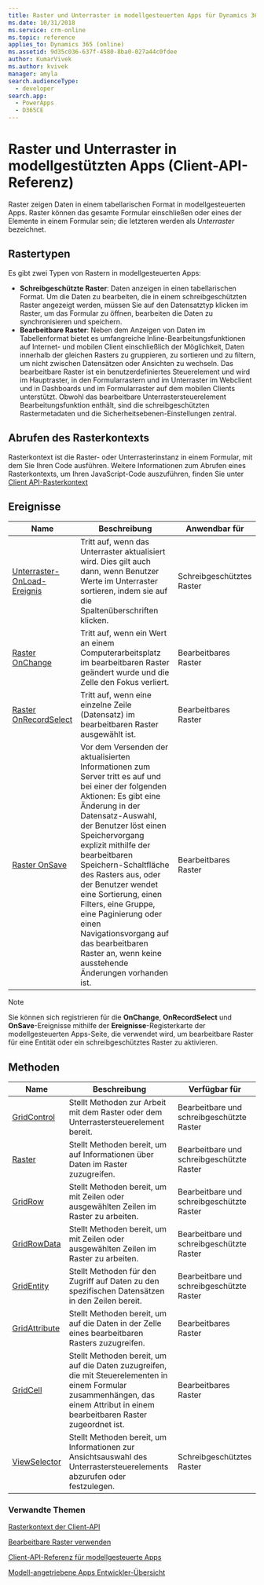 ```yaml
---
title: Raster und Unterraster in modellgesteuerten Apps für Dynamics 365 | MicrosoftDocs
ms.date: 10/31/2018
ms.service: crm-online
ms.topic: reference
applies_to: Dynamics 365 (online)
ms.assetid: 9d35c036-637f-4580-8ba0-027a44c0fdee
author: KumarVivek
ms.author: kvivek
manager: amyla
search.audienceType:
  - developer
search.app:
  - PowerApps
  - D365CE
---
```

# <a name="grids-and-subgrids-in-model-driven-apps-client-api-reference"></a>Raster und Unterraster in modellgestützten Apps (Client-API-Referenz)



Raster zeigen Daten in einem tabellarischen Format in modellgesteuerten Apps. Raster können das gesamte Formular einschließen oder eines der Elemente in einem Formular sein; die letzteren werden als *Unterraster* bezeichnet.

## <a name="types-of-grids"></a>Rastertypen

Es gibt zwei Typen von Rastern in modellgesteuerten Apps:
- **Schreibgeschützte Raster**: Daten anzeigen in einen tabellarischen Format. Um die Daten zu bearbeiten, die in einem schreibgeschützten Raster angezeigt werden, müssen Sie auf den Datensatztyp klicken im Raster, um das Formular zu öffnen, bearbeiten die Daten zu synchronisieren und speichern.
-  **Bearbeitbare Raster**: Neben dem Anzeigen von Daten im Tabellenformat bietet es umfangreiche Inline-Bearbeitungsfunktionen auf Internet- und mobilen Client einschließlich der Möglichkeit, Daten innerhalb der gleichen Rasters zu gruppieren, zu sortieren und zu filtern, um nicht zwischen Datensätzen oder Ansichten zu wechseln. Das bearbeitbare Raster ist ein benutzerdefiniertes Steuerelement und wird im Hauptraster, in den Formularrastern und im Unterraster im Webclient und in Dashboards und im Formularraster auf dem mobilen Clients unterstützt. Obwohl das bearbeitbare Unterrastersteuerelement Bearbeitungsfunktion enthält, sind die schreibgeschützten Rastermetadaten und die Sicherheitsebenen-Einstellungen zentral.

<a name="bkmk_gridcontext"></a>
## <a name="getting-the-grid-context"></a>Abrufen des Rasterkontexts

Rasterkontext ist die Raster- oder Unterrasterinstanz in einem Formular, mit dem Sie Ihren Code ausführen. Weitere Informationen zum Abrufen eines Rasterkontexts, um Ihren JavaScript-Code auszuführen, finden Sie unter [Client API-Rasterkontext](../clientapi-grid-context.md)

## <a name="events"></a>Ereignisse

|Name|Beschreibung|Anwendbar für|
|--|--|--|
|[Unterraster-OnLoad-Ereignis](events/subgrid-onload.md)|Tritt auf, wenn das Unterraster aktualisiert wird. Dies gilt auch dann, wenn Benutzer Werte im Unterraster sortieren, indem sie auf die Spaltenüberschriften klicken.|Schreibgeschütztes Raster|
|[Raster OnChange](events/grid-onchange.md)|Tritt auf, wenn ein Wert an einem Computerarbeitsplatz im bearbeitbaren Raster geändert wurde und die Zelle den Fokus verliert.|Bearbeitbares Raster|
|[Raster OnRecordSelect](events/grid-onrecordselect.md)|Tritt auf, wenn eine einzelne Zeile (Datensatz) im bearbeitbaren Raster ausgewählt ist.|Bearbeitbares Raster|
|[Raster OnSave](events/grid-onsave.md)|Vor dem Versenden der aktualisierten Informationen zum Server tritt es auf und bei einer der folgenden Aktionen: Es gibt eine Änderung in der Datensatz-Auswahl, der Benutzer löst einen Speichervorgang explizit mithilfe der bearbeitbaren Speichern-Schaltfläche des Rasters aus, oder der Benutzer wendet eine Sortierung, einen Filters, eine Gruppe, eine Paginierung oder einen Navigationsvorgang auf das bearbeitbaren Raster an, wenn keine ausstehende Änderungen vorhanden ist.|Bearbeitbares Raster|

>[!NOTE]
>Sie können sich registrieren für die **OnChange**, **OnRecordSelect** und **OnSave**-Ereignisse mithilfe der **Ereignisse**-Registerkarte der modellgesteuerten Apps-Seite, die verwendet wird, um bearbeitbare Raster für eine Entität oder ein schreibgeschütztes Raster zu aktivieren.

## <a name="methods"></a>Methoden

|Name|Beschreibung|Verfügbar für|
|--|--|--|
|[GridControl](grids/gridcontrol.md)|Stellt Methoden zur Arbeit mit dem Raster oder dem Unterrastersteuerelement bereit.|Bearbeitbare und schreibgeschützte Raster|
|[Raster](grids/grid.md)|Stellt Methoden bereit, um auf Informationen über Daten im Raster zuzugreifen.|Bearbeitbare und schreibgeschützte Raster|
|[GridRow](grids/gridrow.md)|Stellt Methoden bereit, um mit Zeilen oder ausgewählten Zeilen im Raster zu arbeiten.|Bearbeitbare und schreibgeschützte Raster|
|[GridRowData](grids/gridrowdata.md)|Stellt Methoden bereit, um mit Zeilen oder ausgewählten Zeilen im Raster zu arbeiten.|Bearbeitbare und schreibgeschützte Raster|
|[GridEntity](grids/gridentity.md)|Stellt Methoden für den Zugriff auf Daten zu den spezifischen Datensätzen in den Zeilen bereit.|Bearbeitbare und schreibgeschützte Raster|
|[GridAttribute](grids/gridattribute.md)|Stellt Methoden bereit, um auf die Daten in der Zelle eines bearbeitbaren Rasters zuzugreifen.|Bearbeitbares Raster|
|[GridCell](grids/gridcell.md)|Stellt Methoden bereit, um auf die Daten zuzugreifen, die mit Steuerelementen in einem Formular zusammenhängen, das einem Attribut in einem bearbeitbaren Raster zugeordnet ist.|Bearbeitbares Raster|
|[ViewSelector](grids/viewselector.md)|Stellt Methoden bereit, um Informationen zur Ansichtsauswahl des Unterrastersteuerelements abzurufen oder festzulegen.|Schreibgeschütztes Raster|


### <a name="related-topics"></a>Verwandte Themen

[Rasterkontext der Client-API](../clientapi-grid-context.md)

[Bearbeitbare Raster verwenden](../../use-editable-grids.md)

[Client-API-Referenz für modellgesteuerte Apps](../reference.md)

[Modell-angetriebene Apps Entwickler-Übersicht](../../overview.md)

